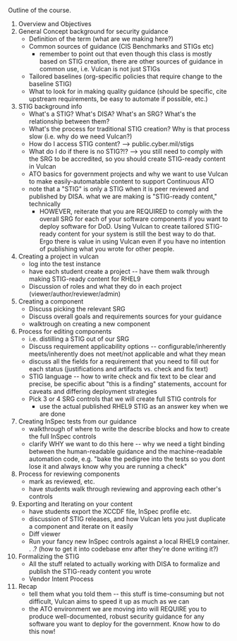 Outline of the course.

1. Overview and Objectives
2. General Concept background for security guidance
    - Definition of the term (what are we making here?)
    - Common sources of guidance (CIS Benchmarks and STIGs etc)
        - remember to point out that even though this class is mostly based on STIG creation, there are other sources of guidance in common use, i.e. Vulcan is not just STIGs
    - Tailored baselines (org-specific policies that require change to the baseline STIG)
    - What to look for in making quality guidance (should be specific, cite upstream requirements, be easy to automate if possible, etc.)
3. STIG background info
    - What's a STIG? What's DISA? What's an SRG? What's the relationship between them?
    - What's the process for traditional STIG creation? Why is that process slow (i.e. why do we need Vulcan?)
    - How do I access STIG content? --> public.cyber.mil/stigs
    - What do I do if there is no STIG?!? --> you still need to comply with the SRG to be accredited, so you should create STIG-ready content in Vulcan
    - ATO basics for government projects and why we want to use Vulcan to make easily-automatable content to support Continuous ATO
    - note that a "STIG" is only a STIG when it is peer reviewed and published by DISA. what we are making is "STIG-ready content," technically
        - HOWEVER, reiterate that you are REQUIRED to comply with the overall SRG for each of your software components if you want to deploy software for DoD. Using Vulcan to create tailored STIG-ready content for your system is still the best way to do that. Ergo there is value in using Vulcan even if you have no intention of publishing what you wrote for other people.
4. Creating a project in vulcan
    - log into the test instance
    - have each student create a project -- have them walk through making STIG-ready content for RHEL9
    - Discussion of roles and what they do in each project (viewer/author/reviewer/admin)
5. Creating a component
    - Discuss picking the relevant SRG
    - Discuss overall goals and requirements sources for your guidance
    - walktrough on creating a new component
6. Process for editing components
    - i.e. distilling a STIG out of our SRG
    - Discuss requirement applicability options -- configurable/inherently meets/inherently does not meet/not applicable and what they mean
    - discuss all the fields for a requirement that you need to fill out for each status (justifications and artifacts vs. check and fix text)
    - STIG language -- how to write check and fix text to be clear and precise, be specific about "this is a finding" statements, account for caveats and differing deployment strategies
    - Pick 3 or 4 SRG controls that we will create full STIG controls for
        - use the actual published RHEL9 STIG as an answer key when we are done
7. Creating InSpec tests from our guidance
    - walkthrough of where to write the describe blocks and how to create the full InSpec controls
    - clarify WHY we want to do this here -- why we need a tight binding between the human-readable guidance and the machine-readable automation code, e.g. "bake the pedigree into the tests so you dont lose it and always know why you are running a check"
8. Process for reviewing components
    - mark as reviewed, etc.
    - have students walk through reviewing and approving each other's controls
9. Exporting and Iterating on your content
    - have students export the XCCDF file, InSpec profile etc.
    - discussion of STIG releases, and how Vulcan lets you just duplicate a component and iterate on it easily
    - Diff viewer
    - Run your fancy new InSpec controls against a local RHEL9 container. . .? (how to get it into codebase env after they're done writing it?)
10. Formalizing the STIG
    - All the stuff related to actually working with DISA to formalize and publish the STIG-ready content you wrote
    - Vendor Intent Process
11. Recap
    - tell them what you told them -- this stuff is time-consuming but not difficult, Vulcan aims to speed it up as much as we can
    - the ATO environment we are moving into will REQUIRE you to produce well-documented, robust security guidance for any software you want to deploy for the government. Know how to do this now!